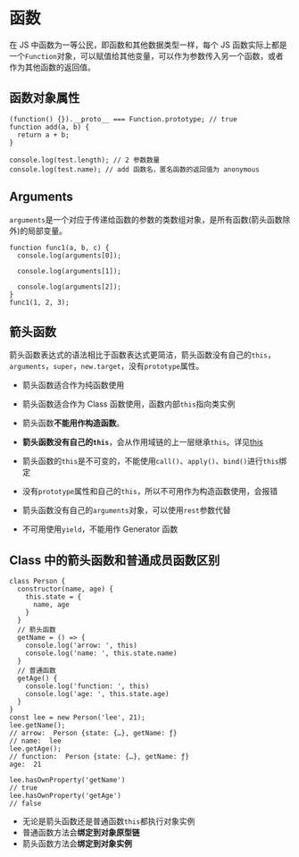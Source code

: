 # 函数

在 JS 中函数为一等公民，即函数和其他数据类型一样，每个 JS 函数实际上都是一个`Function`对象，可以赋值给其他变量，可以作为参数传入另一个函数，或者作为其他函数的返回值。

## 函数对象属性

```JS
(function() {}).__proto__ === Function.prototype; // true
function add(a, b) {
  return a + b;
}

console.log(test.length); // 2 参数数量
console.log(test.name); // add 函数名，匿名函数的返回值为 anonymous
```

## Arguments

`arguments`是一个对应于传递给函数的参数的类数组对象，是所有函数(箭头函数除外)的局部变量。

```JS
function func1(a, b, c) {
  console.log(arguments[0]);

  console.log(arguments[1]);

  console.log(arguments[2]);
}
func1(1, 2, 3);
```

## 箭头函数

箭头函数表达式的语法相比于函数表达式更简洁，箭头函数没有自己的`this`，`arguments`，`super`，`new.target`，没有`prototype`属性。

- 箭头函数适合作为纯函数使用
- 箭头函数适合作为 Class 函数使用，函数内部`this`指向类实例
- 箭头函数**不能用作构造函数**。

- **箭头函数没有自己的`this`**，会从作用域链的上一层继承`this`。详见[this](../02.Core/04-this.md)
- 箭头函数的`this`是不可变的，不能使用`call()`、`apply()`、`bind()`进行`this`绑定
- 没有`prototype`属性和自己的`this`，所以不可用作为构造函数使用，会报错
- 箭头函数没有自己的`arguments`对象，可以使用`rest`参数代替
- 不可用使用`yield`，不能用作 Generator 函数

## Class 中的箭头函数和普通成员函数区别

```JS
class Person {
  constructor(name, age) {
    this.state = {
      name, age
    }
  }
  // 箭头函数
  getName = () => {
    console.log('arrow: ', this)
    console.log('name: ', this.state.name)
  }
  // 普通函数
  getAge() {
    console.log('function: ', this)
    console.log('age: ', this.state.age)
  }
}
const lee = new Person('lee', 21);
lee.getName();
// arrow:  Person {state: {…}, getName: ƒ}
// name:  lee
lee.getAge();
// function:  Person {state: {…}, getName: ƒ}
age:  21

lee.hasOwnProperty('getName')
// true
lee.hasOwnProperty('getAge')
// false
```

- 无论是箭头函数还是普通函数`this`都执行对象实例
- 普通函数方法会**绑定到对象原型链**
- 箭头函数方法会**绑定到对象实例**
